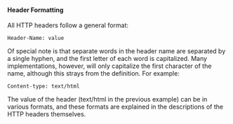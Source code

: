 #### Header Formatting

All HTTP headers follow a general format:

`Header-Name: value `

Of special note is that separate words in the header name are separated by a single hyphen, and the first letter of each word is capitalized. Many implementations, however, will only capitalize the first character of the name, although this strays from the definition. For example:

`Content-type: text/html `

The value of the header (text/html in the previous example) can be in various formats, and these formats are explained in the descriptions of the HTTP headers themselves.